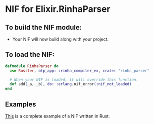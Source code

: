 # NIF for Elixir.RinhaParser

## To build the NIF module:

- Your NIF will now build along with your project.

## To load the NIF:

```elixir
defmodule RinhaParser do
  use Rustler, otp_app: :rinha_compiler_ex, crate: "rinha_parser"

  # When your NIF is loaded, it will override this function.
  def add(_a, _b), do: :erlang.nif_error(:nif_not_loaded)
end
```

## Examples

[This](https://github.com/rusterlium/NifIo) is a complete example of a NIF written in Rust.
